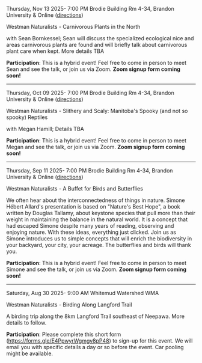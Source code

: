 

Thursday, Nov 13 2025- 7:00 PM
Brodie Building Rm 4-34, Brandon University & Online ([directions](talks.html))

Westman Naturalists - Carnivorous Plants in the North

with Sean Bornkessel; Sean will discuss the specialized ecological nice and areas carnivorous plants are found and will briefly talk about carnivorous plant care when kept. More details TBA

**Participation**: This is a hybrid event! Feel free to come in person to meet Sean and see the talk, or join us via Zoom. **Zoom signup form coming soon!**


-----------



Thursday, Oct 09 2025- 7:00 PM
Brodie Building Rm 4-34, Brandon University & Online ([directions](talks.html))

Westman Naturalists - Slithery and Scaly: Manitoba's Spooky (and not so spooky) Reptiles

with Megan Hamill; Details TBA

**Participation**: This is a hybrid event! Feel free to come in person to meet Megan and see the talk, or join us via Zoom. **Zoom signup form coming soon!**


-----------



Thursday, Sep 11 2025- 7:00 PM
Brodie Building Rm 4-34, Brandon University & Online ([directions](talks.html))

Westman Naturalists - A Buffet for Birds and Butterflies

We often hear about the interconnectedness of things in nature. Simone Hébert Allard's presentation is based on "Nature's Best Hope", a book written by Douglas Tallamy, about keystone species that pull more than their weight in maintaining the balance in the natural world. It is a concept that had escaped Simone despite many years of reading, observing and enjoying nature. With these ideas, everything just clicked. Join us as Simone introduces us to simple concepts that will enrich the biodiversity in your backyard, your city, your acreage. The butterflies and birds will thank you.

**Participation**: This is a hybrid event! Feel free to come in person to meet Simone and see the talk, or join us via Zoom. **Zoom signup form coming soon!**


-----------



Saturday, Aug 30 2025- 9:00 AM
Whitemud Watershed WMA

Westman Naturalists - Birding Along Langford Trail

A birding trip along the 8km Langford Trail southeast of Neepawa. More details to follow.

**Participation**: Please complete this short form (https://forms.gle/E4PpwyrWgmgv8pP48) to sign-up for this event. We will email you with specific details a day or so before the event. Car pooling might be available.

